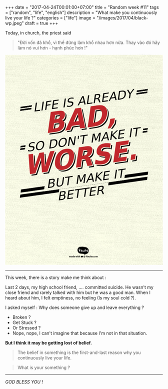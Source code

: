 +++
date = "2017-04-24T00:01:00+07:00"
title = "Random week #11"
tags = ["random", "life", "english"]
description = "What make you continuously live your life ?"
categories = ["life"]
image = "/images/2017/04/black-wp.jpeg"
draft = true
+++

Today, in church, the priest said

> "Đời vốn đã khổ, vì thế đừng làm khổ nhau hơn nữa. Thay vào đó hãy làm nó vui hơn - hạnh phúc hơn !"

![make life better](/images/2017/04/make-it-better.png)

-----------------------------------

This week, there is a story make me think about :

Last 2 days, my high school friend, .... committed suicide. He wasn't my close friend and rarely talked with him but he was a good man. When I heard about him, I felt emptiness, no feeling (Is my soul cold ?).

I asked myself : Why does someone give up and leave everything ?

- Broken ?
- Get Stuck ?
- Or Stressed ?
- Nope, nope, I can't imagine that because I'm not in that situation.

**But I think it may be getting lost of belief.**

> The belief in something is the first-and-last reason why you continuously live your life.

> What is your something ?

----------------------------------

*GOD BLESS YOU !*
